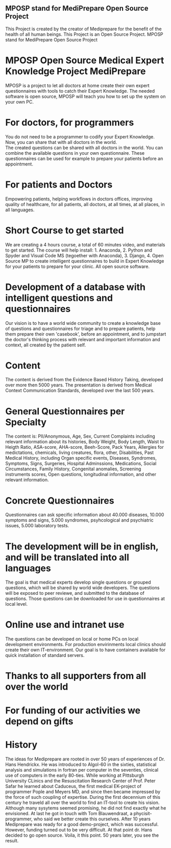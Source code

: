 ## MPOSP stand for MediPrepare Open Source Project
This Project is created by the creator of Mediprepare for the benefit of the health of all human beings.
This Project is an Open Source Project. MPOSP stand for MediPrepare Open Source Project

# MPOSP Open Source Medical Expert Knowledge Project MediPrepare
MPOSP is a project to let all doctors at home create their own expert questionnaires with tools to catch their Expert Knowledge. 
The needed software is open source, MPOSP will teach you how to set up the system on your own PC. 

# For doctors, for programmers
You do not need to be a programmer to codify your Expert Knowledge. Now, you can share that with all doctors in the world.  
The created questions can be shared with all doctors in the world. You can combine the available questions in your own questionnaire. 
These questionnaires can be used for example to prepare your patients before an appointment.  

# For patients and Doctors
Empowering patients, helping workflows in doctors offices, improving quality of healthcare, 
for all patients, all doctors, at all times, at all places, in all languages.

# Short Course to get started
We are creating a 4 hours course, a total of 60 minutes video, and materials to get started. The course will help install: 1. Anaconda, 2. Python and Spyder and Visual Code MS (tegoether with Anaconda), 3. Django, 4. Open Source MP to create intelligent questionnaires to build in Expert Knowledge for your patients to prepare for your clinic. All open source software.

# Development of a database with intelligent questions and questionnaires
Our vision is to have a world wide community to create a knowledge base of questions and questionnaires for triage and to prepare patients, help them prepare their own 'casebook', before an appointment, and to jumpstart the doctor's thinking process with relevant and important information and context, all created by the patient self. 

# Content
The content is derived from the Evidence Based History Taking, developed over more then 5000 years. The presentation is derived from Medical Context Communication Standards, developed over the last 500 years. 

# General Questionnaires per Specialty
The content is: PII/Anonymous, Age, Sex, Current Complaints including relevant information about its histories, Body Weight, Body Length, Waist to Heigth Ratio, ASA-score, AHA-score, Beeh-Score, Pack Years, Allergies for medictations, chemicals, living creatures, flora, other, Disabilities, Past Medical History, including Organ specific events, Diseases, Syndromes, Symptoms, Signs, Surgeries, Hospital Adminssions, Medications, Social Circumstances, Family History, Congenital anomalies, Screening instruments scores, Open questions, longitudinal information, and other relevant information.

# Concrete Questionnaires
Questionnaires can ask specific information about 40.000 diseases, 10.000 symptoms and signs, 5.000 syndromes, psyhcological and psychiatric issues, 5.000 laboratory tests.

# The development will be in english, and will be translated into all languages
The goal is that medical experts develop single questions or grouped questions, which will be shared by world wide developers. The questions will be exposed to peer reviewe, and submitted to the database of questions. Those questions can be downloaded for use in questionnaires at local level.

# Online use and intranet use
The questions can be developed on local or home PCs on local development environments. For production envirinments local clinics should create their own IT-environment. Our goal is to have containers available for quick installation of standard servers.

# Thanks to all supporters from all over the world

# For funding of our activities we depend on gifts

# History
The ideas for Mediprepare are rooted in over 50 years of experiences of Dr. Hans Hendrickx. He was introduced to Algol-60 in the sixties, statistical analysis and simulations in fortran per computer in the seventies, clinical use of computers in the early 80-ties. While working at Pittsburgh University CLinics and the Resuscitation Research Center of Prof. Peter Safar he learned about Caduceus, the first medical EK-project of programmer Pople and Meyers MD, and since then became impressed by the force of such coupling of expertise. During the first decennium of this century he traveld all over the world to find an IT-tool to create his vision. Although many sysytems seemed promising, he did not find exactly what he envisioned. At last he got in touch with Tom Blauwendraat, a phycisit-programmer, who said we better create this ourselves. After 10 years Mediprepare was ready for a good demo-project, which was successful. However, funding turned out to be very difficult. At that point dr. Hans decided to go open source. Voila, it this point. 50 years later, you see the result.



